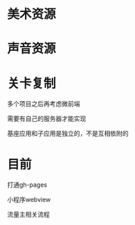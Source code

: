 # 美术资源

# 声音资源
# 关卡复制

多个项目之后再考虑微前端

需要有自己的服务器才能实现

基座应用和子应用是独立的，不是互相依附的

# 目前
打通gh-pages

小程序webview

流量主相关流程
